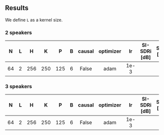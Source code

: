 ## Results
We define `L` as a kernel size. 
### 2 speakers
| N | L | H | K | P | B | causal | optimizer | lr | SI-SDRi [dB] | SDRi [dB] | PESQ |
| :---: | :---: | :---: | :---: | :---: | :---: | :---: | :---: | :---: | :---: | :---: | :---: |
| 64 | 2 | 256 | 250 | 125 | 6 | False | adam | 1e-3 |  |  |  |

### 3 speakers
| N | L | H | K | P | B | causal | optimizer | lr | SI-SDRi [dB] | SDRi [dB] | PESQ |
| :---: | :---: | :---: | :---: | :---: | :---: | :---: | :---: | :---: | :---: | :---: | :---: |
| 64 | 2 | 256 | 250 | 125 | 6 | False | adam | 1e-3 |  |  |  |